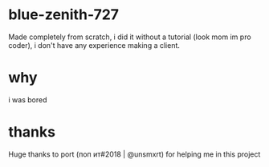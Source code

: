 # blue-zenith-727
Made completely from scratch, i did it without a tutorial (look mom im pro coder), i don't have any experience making a client. 

# why
i was bored

# thanks
Huge thanks to port (поп ит#2018 | @unsmxrt) for helping me in this project
